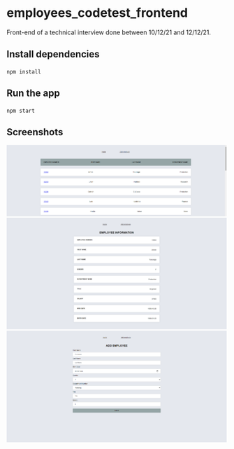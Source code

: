 # employees_codetest_frontend

Front-end of a technical interview done between 10/12/21 and 12/12/21.

## Install dependencies

`npm install`

## Run the app

`npm start`

## Screenshots

![Home Page / Employees](https://raw.githubusercontent.com/alteos98/employees_codetest_frontend/master/static/Screenshot1.PNG)
![Employee information](https://raw.githubusercontent.com/alteos98/employees_codetest_frontend/master/static/Screenshot2.PNG)
![Add employee form](https://raw.githubusercontent.com/alteos98/employees_codetest_frontend/master/static/Screenshot3.PNG)
